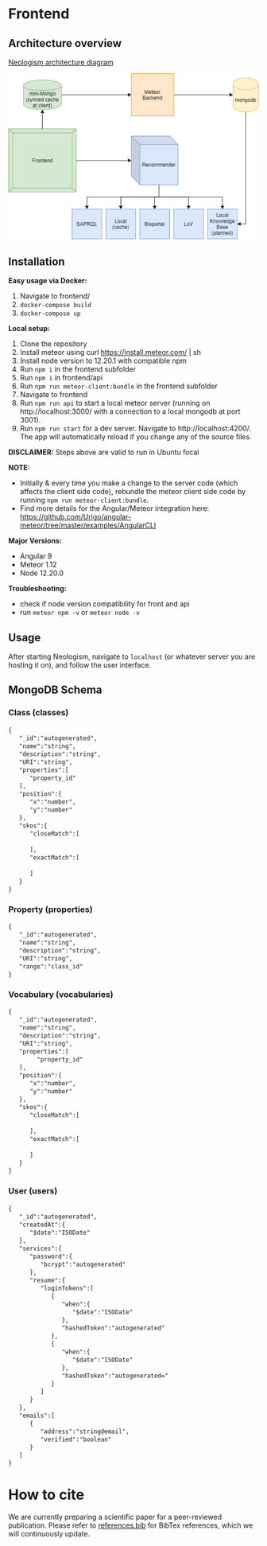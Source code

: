 # Frontend

## Architecture overview
[Neologism architecture diagram](https://drive.google.com/file/d/1kQOoR5Egi8TAk_P-l9mEZVdkiu2BeH0x/view?usp=sharing)


![neologism architecture](NeologismArchitecture.png "Neologism architecture")

## Installation

__Easy usage via Docker:__
1.  Navigate to frontend/
2. `docker-compose build`
3. `docker-compose up`

__Local setup:__
1. Clone the repository
2. Install meteor using curl https://install.meteor.com/ | sh
3. Install node version to 12.20.1 with compatible npm
4. Run `npm i` in the frontend subfolder
5. Run `npm i` in frontend/api
6. Run `npm run meteor-client:bundle` in the frontend subfolder
7. Navigate to frontend
8. Run `npm run api` to start a local meteor server (running on http://localhost:3000/ with a connection to a local mongodb at port 3001).
9. Run `npm run start` for a dev server. Navigate to http://localhost:4200/. The app will automatically reload if you change any of the source files.


__DISCLAIMER:__
Steps above are valid to run in Ubuntu focal

__NOTE:__
- Initially & every time you make a change to the server code (which affects the client side code), rebundle the meteor client side code by running `npm run meteor-client:bundle`.
- Find more details for the Angular/Meteor integration here: https://github.com/Urigo/angular-meteor/tree/master/examples/AngularCLI


__Major Versions:__
- Angular 9
- Meteor 1.12
- Node 12.20.0

__Troubleshooting:__
- check if node version compatibility for front and api
- run `meteor npm -v` or `meteor node -v`

## Usage
After starting Neologism, navigate to `localhost` (or whatever server you are hosting it on), and follow the user interface.

## MongoDB Schema

### Class (classes)
```
{
   "_id":"autogenerated",
   "name":"string",
   "description":"string",
   "URI":"string",
   "properties":[
      "property_id"
   ],
   "position":{
      "x":"number",
      "y":"number"
   },
   "skos":{
      "closeMatch":[

      ],
      "exactMatch":[

      ]
   }
}
```

### Property (properties)
```
{
   "_id":"autogenerated",
   "name":"string",
   "description":"string",
   "URI":"string",
   "range":"class_id"
}
```
### Vocabulary (vocabularies)
```
{
   "_id":"autogenerated",
   "name":"string",
   "description":"string",
   "URI":"string",
   "properties":[
        "property_id"
   ],
   "position":{
      "x":"number",
      "y":"number"
   },
   "skos":{
      "closeMatch":[

      ],
      "exactMatch":[

      ]
   }
}
```
### User (users)
```
{
   "_id":"autogenerated",
   "createdAt":{
      "$date":"ISODate"
   },
   "services":{
      "password":{
         "bcrypt":"autogenerated"
      },
      "resume":{
         "loginTokens":[
            {
               "when":{
                  "$date":"ISODate"
               },
               "hashedToken":"autogenerated"
            },
            {
               "when":{
                  "$date":"ISODate"
               },
               "hashedToken":"autogenerated="
            }
         ]
      }
   },
   "emails":[
      {
         "address":"string@email",
         "verified":"boolean"
      }
   ]
}
```

# How to cite

We are currently preparing a scientific paper for a peer-reviewed publication. Please refer to [references.bib](references.bib) for BibTex references, which we will continuously update. 